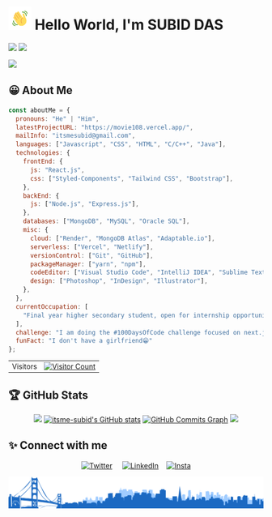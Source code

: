 # <img src="images/wave.gif" alt="Hi" height="45" width="45"/> Hello World, I'm SUBID DAS

<a href="https://www.github.com/itsme-subid"><img
src="https://img.shields.io/github/followers/itsme-subid?logo=github&style=for-the-badge&color=3382ed&labelColor=0f172a" /></a>
<a href="https://www.twitter.com/ItsmeSubid"><img
src="https://img.shields.io/twitter/follow/ItsmeSubid?logo=twitter&style=for-the-badge&color=3382ed&labelColor=0f172a"
/></a>

<a href="https://www.github.com/itsme-subid"><img src="https://readme-typing-svg.herokuapp.com/?lines=Web%20Developer;Experienced%20Web%20Designer;3%2B%20years%20of%20Coding%20Experience;Always%20learning%20new%20things&font=Poppins&center=true&width=440&height=45&color=3382ed&size=22&pause=1000"></a>

## 😀 About Me

```javascript
const aboutMe = {
  pronouns: "He" | "Him",
  latestProjectURL: "https://movie108.vercel.app/",
  mailInfo: "itsmesubid@gmail.com",
  languages: ["Javascript", "CSS", "HTML", "C/C++", "Java"],
  technologies: {
    frontEnd: {
      js: "React.js",
      css: ["Styled-Components", "Tailwind CSS", "Bootstrap"],
    },
    backEnd: {
      js: ["Node.js", "Express.js"],
    },
    databases: ["MongoDB", "MySQL", "Oracle SQL"],
    misc: {
      cloud: ["Render", "MongoDB Atlas", "Adaptable.io"],
      serverless: ["Vercel", "Netlify"],
      versionControl: ["Git", "GitHub"],
      packageManager: ["yarn", "npm"],
      codeEditor: ["Visual Studio Code", "IntelliJ IDEA", "Sublime Text"],
      design: ["Photoshop", "InDesign", "Illustrator"],
    },
  },
  currentOccupation: [
    "Final year higher secondary student, open for internship opportunities",
  ],
  challenge: "I am doing the #100DaysOfCode challenge focused on next.js and typescript",
  funFact: "I don't have a girlfriend😁"
};
```

<table>
  <tr>
    <td>Visitors</td>
    <td><a href="https://github.com/itsme-subid"><img src="https://profile-counter.glitch.me/itsme-subid/count.svg" alt="Visitor Count" height="30" width="224" /></a></td>
  </tr>
</table>

## 🏆 GitHub Stats

<p align="center">
<a align="left" href="http://github.com/itsme-subid"><img width="400" src="https://github-readme-streak-stats.herokuapp.com/?user=itsme-subid&stroke=ec4899&background=0d1117&ring=3382ed&fire=3382ed&currStreakNum=ec4899&currStreakLabel=3382ed&sideNums=ec4899&sideLabels=ec4899&dates=ec4899&hide_border=true" /></a>
<a align="right" href="http://github.com/itsme-subid"><img width="400" src="https://github-readme-stats.vercel.app/api?username=itsme-subid&show_icons=true&hide=&count_private=true&title_color=3382ed&text_color=ec4899&icon_color=3382ed&bg_color=0d1117&hide_border=true&show_icons=true" alt="itsme-subid's GitHub stats" /></a>
<a href="http://github.com/itsme-subid"><img src="https://activity-graph.herokuapp.com/graph?username=itsme-subid&bg_color=0d1117&color=ec4899&line=3382ed&point=ec4899&area_color=0f172a&area=true&hide_border=true&custom_title=GitHub%20Commits%20Graph" alt="GitHub Commits Graph" /></a>
<a align="center" href="https://github.com/itsme-subid">
<img width="400" src="https://github-readme-stats.vercel.app/api/top-langs/?username=itsme-Subid&langs_count=8&layout=compact&title_color=3382ed&text_color=ec4899&icon_color=3382ed&bg_color=0d1117&hide_border=true&show_icons=true"/>
</a>

## ✨ Connect with me

<p align="center">
<a href="https://twitter.com/ItsmeSubid" target="blank"><img align="center" src="https://raw.githubusercontent.com/itsme-Subid/itsme-subid/main/images/twitter%20bw.png" alt="Twitter" height="50" width="50" /></a> &nbsp;&nbsp;&nbsp;
<a href="https://www.linkedin.com/in/itsme-subid/" target="blank"><img align="center" src="https://raw.githubusercontent.com/itsme-Subid/itsme-subid/main/images/LinkedIn%20bw.png" alt="LinkedIn" height="50" width="50" /></a>&nbsp;&nbsp;&nbsp;
<a href="https://www.instagram.com/itsme_subid/" target="blank"><img align="center" src="https://raw.githubusercontent.com/itsme-Subid/itsme-subid/main/images/Instagram%20bw.png" alt="Insta" height="50" width="50" /></a>
</p>

<a href="https://github.com/itsme-subid"><img src="images/footer.png"></a>

